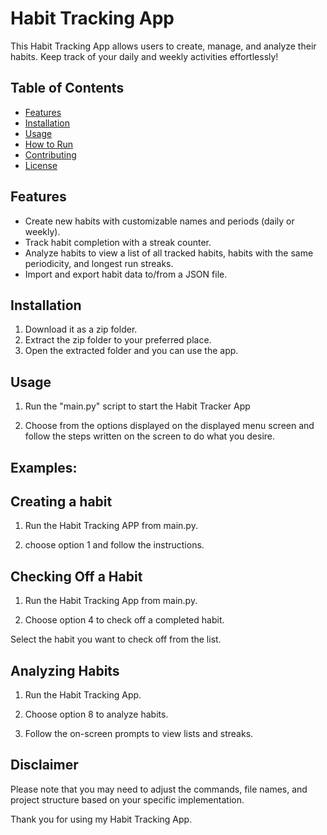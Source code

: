 
# Habit Tracking App

This Habit Tracking App allows users to create, manage, and analyze their habits. Keep track of your daily and weekly activities effortlessly!

## Table of Contents
- [Features](#features)
- [Installation](#installation)
- [Usage](#usage)
- [How to Run](#how-to-run)
- [Contributing](#contributing)
- [License](#license)

## Features

- Create new habits with customizable names and periods (daily or weekly).
- Track habit completion with a streak counter.
- Analyze habits to view a list of all tracked habits, habits with the same periodicity, and longest run streaks.
- Import and export habit data to/from a JSON file.

## Installation

1. Download it as a zip folder. 
2. Extract the zip folder to your preferred place.
3. Open the extracted folder and you can use the app.  


## Usage
1. Run the "main.py" script to start the Habit Tracker App 

2. Choose from the options displayed on the displayed menu screen and follow the steps written on the 
screen to do what you desire.

## Examples:

## Creating a habit 
1. Run the Habit Tracking APP from main.py.

2. choose option 1 and follow the instructions.

## Checking Off a Habit
1. Run the Habit Tracking App from main.py.

2. Choose option 4 to check off a completed habit.

Select the habit you want to check off from the list.

## Analyzing Habits
1. Run the Habit Tracking App.

2. Choose option 8 to analyze habits.

3. Follow the on-screen prompts to view lists and streaks.

## Disclaimer

Please note that you may need to adjust the commands, file names, and project structure based on your specific implementation.

Thank you for using my Habit Tracking App.
